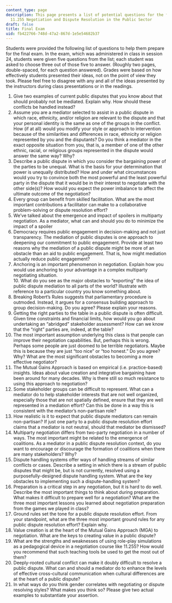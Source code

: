 ```yaml
---
content_type: page
description: This page presents a list of potential questions for the final exam of
  11.255 Negotiation and Dispute Resolution in the Public Sector
draft: false
title: Final Exam
uid: fb422766-748d-47a2-867d-1e5e54682b37
---
```

Students were provided the following list of questions to help them prepare for the final exam. In the exam, which was administered in class in session 24, students were given five questions from the list; each student was asked to choose three out of those five to answer. (Roughly two pages, double-spaced, for each question answered). Grades were based on how effectively students presented their ideas, not on the point of view they took. Please feel free to disagree with any and all of the ideas presented by the instructors during class presentations or in the readings.

1. Give two examples of current public disputes that you know about that should probably not be mediated. Explain why. How should these conflicts be handled instead?
2. Assume you are a mediator selected to assist in a public dispute in which race, ethnicity, and/or religion are relevant to the dispute and that your personal identity is the same as one of the groups in the conflict. How (if at all) would you modify your style or approach to intervention because of the similarities and differences in race, ethnicity or religion represented by you and the disputants? Do you think a mediator in the exact opposite situation from you, that is, a member of one of the other ethnic, racial, or religious groups represented in the dispute would answer the same way? Why?
3. Describe a public dispute in which you consider the bargaining power of the parties to be unequal. What is the basis for your determination that power is unequally distributed? How and under what circumstances would you try to convince both the most powerful and the least powerful party in the dispute that it would be in their interest to negotiate with the other side(s)? How would you expect the power imbalance to affect the ultimate outcome of the negotiation?
4. Every group can benefit from skilled facilitation. What are the most important contributions a facilitator can make to a collaborative problem-solving or dispute resolution effort?
5. We’ve talked about the emergence and impact of spoilers in multiparty negotiation. As a mediator, what can and should you do to minimize the impact of a spoiler
6. Democracy requires public engagement in decision-making and not just transparency. The mediation of public disputes is one approach to deepening our commitment to public engagement. Provide at least two reasons why the mediation of a public dispute might be more of an obstacle than an aid to public engagement. That is, how might mediation actually reduce public engagement?
7. Anchoring is an important phenomenon in negotiation. Explain how you would use anchoring to your advantage in a complex multiparty negotiating situation.  
    10\. What do you see as the major obstacles to “exporting” the idea of public dispute mediation to all parts of the world? Illustrate with reference to a particular country you know something about.
8. Breaking Robert’s Rules suggests that parliamentary procedure is outmoded. Instead, it argues for a consensus building approach to group decision-making. Do you agree? Please explain your reasons.
9. Getting the right parties to the table in a public dispute is often difficult. Given time constraints and financial limits, how would you go about undertaking an “abridged” stakeholder assessment? How can we know that the “right” parties are, indeed, at the table?
10. The most important assumption underlying this class is that people can improve their negotiation capabilities. But, perhaps this is wrong. Perhaps some people are just doomed to be terrible negotiators. Maybe this is because they are just “too nice” or “too honest.” Do you agree? Why? What are the most significant obstacles to becoming a more effective negotiator?
11. The Mutual Gains Approach is based on empirical (i.e. practice-based) insights. Ideas about value creation and integrative bargaining have been around for many decades. Why is there still so much resistance to using this approach to negotiation?
12. Some stakeholder groups can be difficult to represent. What can a mediator do to help stakeholder interests that are not well organized, especially those that are not spatially defined, ensure that they are well represented in a mediation effort? Can this be done in a way this is consistent with the mediator’s non-partisan role?
13. How realistic is it to expect that public dispute mediators can remain non-partisan? If just one party to a public dispute resolution effort claims that a mediator is not neutral, should that mediator be dismissed?
14. Multiparty negotiation differs from two-party negotiation in a number of ways. The most important might be related to the emergence of coalitions. As a mediator in a public dispute resolution context, do you want to encourage or discourage the formation of coalitions when there are many stakeholders? Why?
15. Dispute handling systems offer ways of handling streams of similar conflicts or cases. Describe a setting in which there is a stream of public disputes that might be, but is not currently, resolved using a purposefully-designed dispute handling system. What are the key obstacles to implementing such a dispute-handling system?
16. Preparation is a critical step in any negotiation, but it is hard to do well. Describe the most important things to think about during preparation. What makes it difficult to prepare well for a negotiation? What are the three most important lessons you learned about negotiation preparation from the games we played in class?
17. Ground rules set the tone for a public dispute resolution effort. From your standpoint, what are the three most important ground rules for any public dispute resolution effort? Explain why.
18. Value creation is at the heart of the Mutual Gains Approach (MGA) to negotiation. What are the keys to creating value in a public dispute?
19. What are the strengths and weaknesses of using role-play simulations as a pedagogical device in a negotiation course like 11.255? How would you recommend that such teaching tools be used to get the most out of them?
20. Deeply-rooted cultural conflict can make it doubly difficult to resolve a public dispute. What can and should a mediator do to enhance the levels of effective cross-cultural communication when cultural differences are at the heart of a public dispute?
21. In what ways do you think gender correlates with negotiating or dispute resolving styles? What makes you think so? Please give two actual examples to substantiate your assertion.